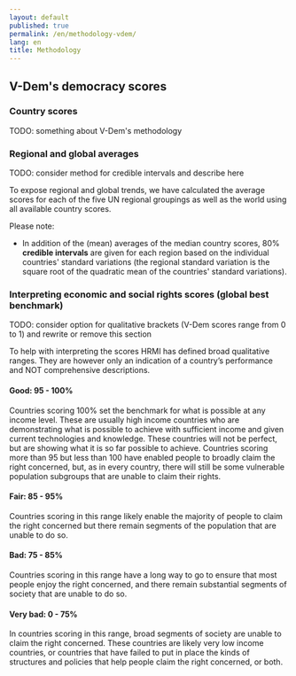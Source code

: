 ```yaml
---
layout: default
published: true
permalink: /en/methodology-vdem/
lang: en
title: Methodology
---
```


## V-Dem's democracy scores

### Country scores

TODO: something about V-Dem's methodology

### Regional and global averages

TODO: consider method for credible intervals and describe here

To expose regional and global trends, we have calculated the average scores for each of the five UN regional groupings as well as the world using all available country scores.

Please note:

* In addition of the (mean) averages of the median country scores, 80% **credible intervals** are given for each region based on the individual countries' standard variations (the regional standard variation is the square root of the quadratic mean of the countries' standard variations).  

### Interpreting economic and social rights scores (global best benchmark)

TODO: consider option for qualitative brackets (V-Dem scores range from 0 to 1) and rewrite or remove this section

To help with interpreting the scores HRMI has defined broad qualitative ranges. They are however only an indication of a country’s performance and NOT comprehensive descriptions.

#### Good: 95 - 100%

Countries scoring 100% set the benchmark for what is possible at any income level. These are usually high income countries who are demonstrating what is possible to achieve with sufficient income and given current technologies and knowledge. These countries will not be perfect, but are showing what it is so far possible to achieve. Countries scoring more than 95 but less than 100 have enabled people to broadly claim the right concerned, but, as in every country, there will still be some vulnerable population subgroups that are unable to claim their rights.

#### Fair: 85 - 95%

Countries scoring in this range likely enable the majority of people to claim the right concerned but there remain segments of the population that are unable to do so.

#### Bad: 75 - 85%

Countries scoring in this range have a long way to go to ensure that most people enjoy the right concerned, and there remain substantial segments of society that are unable to do so.  

#### Very bad: 0 - 75%

In countries scoring in this range, broad segments of society are unable to claim the right concerned. These countries are likely very low income countries, or countries that have failed to put in place the kinds of structures and policies that help people claim the right concerned, or both.
